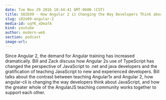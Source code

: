 ```yaml
---
date: Tue Nov 29 2016 10:44:41 GMT-0600 (CST)
title: S02E09 - How Angular 2 is Changing the Way Developers Think about JavaScript
slug: s02e09-angular-2
media-id: uqYK_xDmafA
kind: youtube
author: modern-web
section: podcast
image-url:
---
```

Since Angular 2, the demand for Angular training has increased dramatically. Bill and Zack discuss how Angular 2s use of TypeScript has changed the perspective of JavaScript to .net and java developers and the gratification of teaching JavaScript to new and experienced developers. Bill talks about the contrast between teaching Angular1x and Angular 2, how angular-cli is changing the way developers think about JavaScript, and how the greater whole of the AngularJS teaching community works together to support each other.
